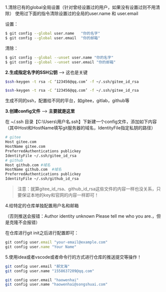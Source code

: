 1.清除已有的global全局设置（针对曾经设置过的用户，如果没有设置过则不用清除）
使用过下面的指令清除设置过的全局的user.name 和 user.email

设置：

```bash
$ git config --global user.name   "你的名字"
$ git config --global user.email  "你的邮箱"
```

清除：

```bash
$ git config --global --unset user.name "你的名字"
$ git config --global --unset user.email "你的邮箱"
```

**2.生成指定名字的SSH公钥** ——> 这也是关键

```bash
$ssh-keygen -t rsa -C ‘123456@qq.com’ -f ~/.ssh/gitee_id_rsa
```

```bash
$ssh-keygen -t rsa -C ‘123456@qq.com’ -f ~/.ssh/gitee_id_rsa
```

生成不同的ssh，配置给不同的平台，如gitee，gitlab，github等

**3.创建config文件** ——> **主要就是这里**

在 ~/.ssh 目录【C:\Users\用户名.ssh】下新建一个config文件，添加如下内容（其中Host和HostName填写git服务器的域名，IdentityFile指定私钥的路径）

```bash
# gitee
Host gitee.com
HostName gitee.com
PreferredAuthentications publickey
IdentityFile ~/.ssh/gitee_id_rsa
# github
Host github.com #域名
HostName github.com  #域名
PreferredAuthentications publickey
IdentityFile ~/.ssh/github_id_rsa
```

> 注意：就算gitee_id_rsa、github_id_rsa这些文件的内容一样也没关系，只要保证本地的key和官网的内容一样即可！

4.给特定的仓库单独配置用户名和邮箱

（否则推送会报错：Author identity unknown Please tell me who you are.，但是克隆不会报错）

在仓库进行git init之后进行配置即可：

```js
git config user.email "your-email@example.com"
git config user.name "Your Name"
```

5.使用idea或者vscode或者命令行的方式进行仓库的推送提交等操作！

```bash
git config user.email "郝文海"
git config user.name "1558637209@qq.com"
```

```bash
git config user.email "haowenhai"
git config user.name "haowenhai@songshuai.com"
```

